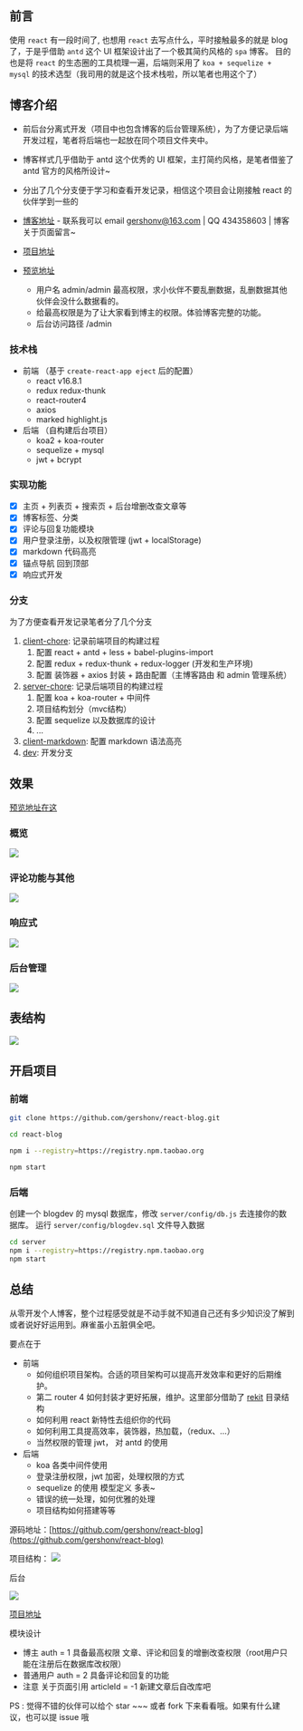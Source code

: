 ## 前言
使用 `react` 有一段时间了, 也想用 `react` 去写点什么，平时接触最多的就是 blog 了，于是乎借助 `antd` 这个 UI 框架设计出了一个极其简约风格的 `spa` 博客。
目的也是将 `react` 的生态圈的工具梳理一遍，后端则采用了 `koa + sequelize + mysql` 的技术选型（我司用的就是这个技术栈啦，所以笔者也用这个了）

## 博客介绍

- 前后台分离式开发（项目中也包含博客的后台管理系统），为了方便记录后端开发过程，笔者将后端也一起放在同个项目文件夹中。
- 博客样式几乎借助于 antd 这个优秀的 UI 框架，主打简约风格，是笔者借鉴了 antd 官方的风格所设计~
- 分出了几个分支便于学习和查看开发记录，相信这个项目会让刚接触 react 的伙伴学到一些的

- [博客地址](https://guodada.fun) - 联系我可以 email gershonv@163.com | QQ 434358603 | 博客关于页面留言~
- [项目地址](https://github.com/gershonv/react-blog)
- [预览地址](http://test.guodada.fun)
    - 用户名 admin/admin 最高权限，求小伙伴不要乱删数据，乱删数据其他伙伴会没什么数据看的。
    - 给最高权限是为了让大家看到博主的权限。体验博客完整的功能。
    - 后台访问路径 /admin


### 技术栈

- 前端 （基于 `create-react-app eject` 后的配置）
  - react v16.8.1 
  - redux redux-thunk 
  - react-router4
  - axios
  - marked highlight.js
- 后端 （自构建后台项目）
  - koa2 + koa-router
  - sequelize + mysql
  - jwt + bcrypt

### 实现功能

- [x] 主页 + 列表页 + 搜索页 + 后台增删改查文章等
- [x] 博客标签、分类
- [x] 评论与回复功能模块
- [x] 用户登录注册，以及权限管理 (jwt + localStorage)
- [x] markdown 代码高亮
- [x] 锚点导航 回到顶部
- [x] 响应式开发

### 分支

为了方便查看开发记录笔者分了几个分支

1. [client-chore](https://github.com/gershonv/react-blog/tree/client-chore): 记录前端项目的构建过程
   1. 配置 react + antd + less + babel-plugins-import 
   2. 配置 redux + redux-thunk + redux-logger (开发和生产环境)
   3. 配置 装饰器 + axios 封装 + 路由配置（主博客路由 和 admin 管理系统）
2. [server-chore](https://github.com/gershonv/react-blog/tree/server-chore): 记录后端项目的构建过程
   1. 配置 koa + koa-router + 中间件
   2. 项目结构划分（mvc结构）
   3. 配置 sequelize 以及数据库的设计
   4. ...
3. [client-markdown](https://github.com/gershonv/react-blog/tree/client-markdown): 配置 markdown 语法高亮
4. [dev](https://github.com/gershonv/react-blog/tree/dev): 开发分支 

## 效果

[预览地址在这](http://test.guodada.fun)

### 概览

![](https://user-gold-cdn.xitu.io/2019/2/24/1691df9ff15ea161?w=1663&h=995&f=gif&s=2722969)

### 评论功能与其他

![](https://user-gold-cdn.xitu.io/2019/2/24/1691e1272aba1261?w=1665&h=1010&f=gif&s=1728568)

### 响应式

![](https://user-gold-cdn.xitu.io/2019/2/24/1691e13769194605?w=1159&h=990&f=gif&s=2855093)

### 后台管理

![](https://user-gold-cdn.xitu.io/2019/2/24/1691e1627fe67721?w=1920&h=1048&f=png&s=140246)

## 表结构


![](https://user-gold-cdn.xitu.io/2019/2/26/16927aeb05f720a9?w=607&h=851&f=png&s=91713)

## 开启项目

### 前端

```bash
git clone https://github.com/gershonv/react-blog.git

cd react-blog

npm i --registry=https://registry.npm.taobao.org

npm start
```

### 后端

创建一个 blogdev 的 mysql 数据库，修改 `server/config/db.js` 去连接你的数据库。
运行 `server/config/blogdev.sql` 文件导入数据

```bash
cd server
npm i --registry=https://registry.npm.taobao.org
npm start
```

## 总结

从零开发个人博客，整个过程感受就是不动手就不知道自己还有多少知识没了解到或者说好好运用到。麻雀虽小五脏俱全吧。

要点在于 

- 前端
  - 如何组织项目架构。合适的项目架构可以提高开发效率和更好的后期维护。
  - 第二 router 4 如何封装才更好拓展，维护。这里部分借助了 [rekit](https://github.com/supnate/rekit) 目录结构
  - 如何利用 react 新特性去组织你的代码
  - 如何利用工具提高效率，装饰器，热加载，（redux、…）
  - 当然权限的管理 jwt， 对 antd 的使用
- 后端
  - koa 各类中间件使用
  - 登录注册权限，jwt 加密，处理权限的方式
  - sequelize 的使用 模型定义 多表~
  - 错误的统一处理，如何优雅的处理
  - 项目结构如何搭建等等

源码地址：[https://github.com/gershonv/react-blog](https://github.com/gershonv/react-blog)

项目结构：
![](https://user-gold-cdn.xitu.io/2019/2/24/1691e4b68c2dfa95?w=470&h=913&f=png&s=51805)

后台

![](https://user-gold-cdn.xitu.io/2019/2/26/169276665cdadc90?w=331&h=283&f=png&s=27314)

[项目地址](https://github.com/gershonv/react-blog)

模块设计
- 博主 auth = 1 具备最高权限 文章、评论和回复的增删改查权限（root用户只能在注册后在数据库改权限）
- 普通用户 auth = 2 具备评论和回复的功能
- 注意 关于页面引用 articleId = -1 新建文章后自改库吧

PS : 觉得不错的伙伴可以给个 star ~~~ 或者 fork 下来看看哦。如果有什么建议，也可以提 issue 哦